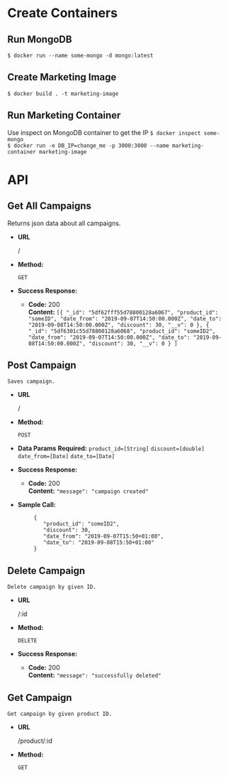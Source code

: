 
# Create Containers
## Run MongoDB
`$ docker run --name some-mongo -d mongo:latest`
## Create Marketing Image
`$ docker build . -t marketing-image`
## Run Marketing Container
Use inspect on MongoDB container to get the IP
`$ docker inspect some-mongo`<br/>
`$ docker run -e DB_IP=change_me -p 3000:3000 --name marketing-container marketing-image`

# API

**Get All Campaigns**
----
  Returns json data about all campaigns.

* **URL**

  /

* **Method:**

  `GET`

* **Success Response:**

  * **Code:** 200 <br />
    **Content:** `[{
                          "_id": "5df62fff55d78800128a6067",
                          "product_id": "someID",
                          "date_from": "2019-09-07T14:50:00.000Z",
                          "date_to": "2019-09-08T14:50:00.000Z",
                          "discount": 30,
                          "__v": 0
                      },
                      {
                          "_id": "5df6301c55d78800128a6068",
                          "product_id": "someID2",
                          "date_from": "2019-09-07T14:50:00.000Z",
                          "date_to": "2019-09-08T14:50:00.000Z",
                          "discount": 30,
                          "__v": 0
                      }
                  ]`

**Post Campaign**
  ----
    Saves campaign.

  * **URL**

    /

  * **Method:**

    `POST`

  * **Data Params**
    **Required:**
    `product_id=[String]`
    `discount=[double]`
    `date_from=[Date]`
    `date_to=[Date]`

  * **Success Response:**

    * **Code:** 200 <br />
      **Content:** `"message": "campaign created"`

  * **Sample Call:**

    ``` 
         {
           	"product_id": "someID2",
           	"discount": 30,
           	"date_from": "2019-09-07T15:50+01:00",
           	"date_to": "2019-09-08T15:50+01:00"
         }
    ```
    
**Delete Campaign**
  ----
    Delete campaign by given ID.

  * **URL**

    /:id

  * **Method:**

    `DELETE`

  * **Success Response:**

    * **Code:** 200 <br />
      **Content:** `"message": "successfully deleted"`

**Get Campaign**
  ----
    Get campaign by given product ID.

  * **URL**

    /product/:id

  * **Method:**

    `GET`



